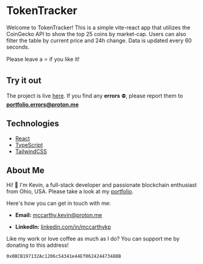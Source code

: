 # TokenTracker

Welcome to TokenTracker! This is a simple vite-react app that utilizes the CoinGecko API to show the top 25 coins by market-cap. Users can also filter the table by current price and 24h change. Data is updated every 60 seconds.

Please leave a :star: if you like it!

## Try it out
The project is live [here](https://mccarthykp.github.io/TokenTracker/).
If you find any **errors** :no_entry:, please report them to **portfolio.errors@proton.me**

## Technologies

* [React](https://react.dev/)
* [TypeScript](https://www.typescriptlang.org/)
* [TailwindCSS](https://tailwindcss.com/)

## About Me

Hi! :wave: I'm Kevin, a full-stack developer and passionate blockchain enthusiast from Ohio, USA. Please take a look at my [portfolio](https://www.kevinmccarthy.dev).

Here's how you can get in touch with me:

- **Email:** [mccarthy.kevin@proton.me](mailto:mccarthy.kevin@proton.me)

- **LinkedIn:** [linkedin.com/in/mccarthykp](linkedin.com/in/mccarthykp)

Like my work or love coffee as much as I do? You can support me by donating to this address!

`0x0BCB197132Ac1206c54341e44Ef062424473488B`
